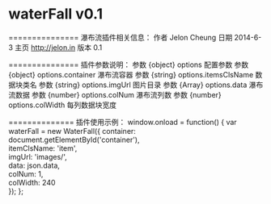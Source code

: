 waterFall v0.1
=========


===============
    瀑布流插件相关信息：
    作者 Jelon Cheung
    日期 2014-6-3
    主页 http://jelon.in
    版本 0.1
    
===============
    插件参数说明：
    参数	{object}	options					配置参数
    参数	{object}	options.container 		瀑布流容器
    参数	{string}	options.itemsClsName	数据块类名
    参数	{string}	options.imgUrl			图片目录
    参数	{Array}		options.data 			瀑布流数据
    参数	{number}	options.colNum			瀑布流列数
    参数	{number}	options.colWidth		每列数据块宽度
    
==============
    插件使用示例：
    window.onload = function() {
     	var waterFall = new WaterFall({ 
     		container: document.getElementById('container'),	
     		itemClsName: 'item',			
     		imgUrl: 'images/', 			
     		data: json.data,			
     		colNum: 1,						
     		colWidth: 240 					
     	}); 
 	};
